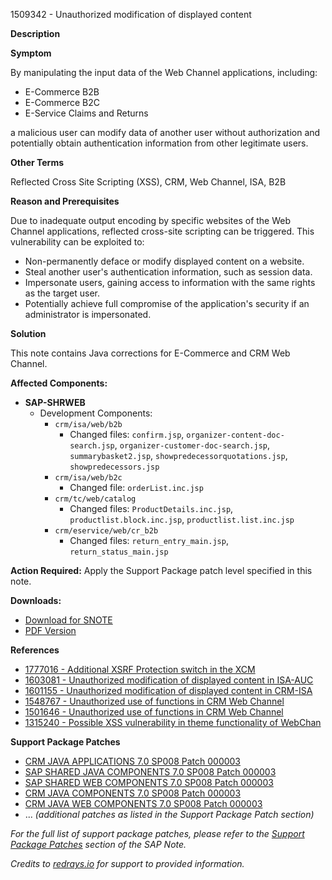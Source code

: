 1509342 - Unauthorized modification of displayed content

**Description**

**Symptom**

By manipulating the input data of the Web Channel applications, including:
- E-Commerce B2B
- E-Commerce B2C
- E-Service Claims and Returns

a malicious user can modify data of another user without authorization and potentially obtain authentication information from other legitimate users.

**Other Terms**

Reflected Cross Site Scripting (XSS), CRM, Web Channel, ISA, B2B

**Reason and Prerequisites**

Due to inadequate output encoding by specific websites of the Web Channel applications, reflected cross-site scripting can be triggered. This vulnerability can be exploited to:
- Non-permanently deface or modify displayed content on a website.
- Steal another user's authentication information, such as session data.
- Impersonate users, gaining access to information with the same rights as the target user.
- Potentially achieve full compromise of the application's security if an administrator is impersonated.

**Solution**

This note contains Java corrections for E-Commerce and CRM Web Channel.

**Affected Components:**
- **SAP-SHRWEB**
  - Development Components:
    - `crm/isa/web/b2b`
      - Changed files: `confirm.jsp`, `organizer-content-doc-search.jsp`, `organizer-customer-doc-search.jsp`, `summarybasket2.jsp`, `showpredecessorquotations.jsp`, `showpredecessors.jsp`
    - `crm/isa/web/b2c`
      - Changed file: `orderList.inc.jsp`
    - `crm/tc/web/catalog`
      - Changed files: `ProductDetails.inc.jsp`, `productlist.block.inc.jsp`, `productlist.list.inc.jsp`
    - `crm/eservice/web/cr_b2b`
      - Changed files: `return_entry_main.jsp`, `return_status_main.jsp`

**Action Required:**
Apply the Support Package patch level specified in this note.

**Downloads:**
- [Download for SNOTE](https://notesdownloads.sap.com/note/0040000017097002017)
- [PDF Version](https://me.sap.com/sap/support/sfm/notes/print/0001509342?language=en-US&token=30086621ABDC657AF82CCD9E526479E3)

**References**

- [1777016 - Additional XSRF Protection switch in the XCM](https://me.sap.com/notes/1777016)
- [1603081 - Unauthorized modification of displayed content in ISA-AUC](https://me.sap.com/notes/1603081)
- [1601155 - Unauthorized modification of displayed content in CRM-ISA](https://me.sap.com/notes/1601155)
- [1548767 - Unauthorized use of functions in CRM Web Channel](https://me.sap.com/notes/1548767)
- [1501646 - Unauthorized use of functions in CRM Web Channel](https://me.sap.com/notes/1501646)
- [1315240 - Possible XSS vulnerability in theme functionality of WebChan](https://me.sap.com/notes/1315240)

**Support Package Patches**

- [CRM JAVA APPLICATIONS 7.0 SP008 Patch 000003](https://me.sap.com/sap/support/swdc/notes?cvnr=01200615320200010450&support_package=SP008&patch_level=000003)
- [SAP SHARED JAVA COMPONENTS 7.0 SP008 Patch 000003](https://me.sap.com/sap/support/swdc/notes?cvnr=01200615320200010520&support_package=SP008&patch_level=000003)
- [SAP SHARED WEB COMPONENTS 7.0 SP008 Patch 000003](https://me.sap.com/sap/support/swdc/notes?cvnr=01200615320200010521&support_package=SP008&patch_level=000003)
- [CRM JAVA COMPONENTS 7.0 SP008 Patch 000003](https://me.sap.com/sap/support/swdc/notes?cvnr=01200615320200010451&support_package=SP008&patch_level=000003)
- [CRM JAVA WEB COMPONENTS 7.0 SP008 Patch 000003](https://me.sap.com/sap/support/swdc/notes?cvnr=01200615320200010452&support_package=SP008&patch_level=000003)
- ... *(additional patches as listed in the Support Package Patch section)*

_For the full list of support package patches, please refer to the [Support Package Patches](https://me.sap.com/notes/1509342) section of the SAP Note._

_Credits to [redrays.io](https://redrays.io) for support to provided information._